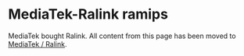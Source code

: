 # MediaTek-Ralink ramips

MediaTek bought Ralink. All content from this page has been moved to [MediaTek / Ralink](/docs/techref/hardware/soc/soc.mediatek "docs:techref:hardware:soc:soc.mediatek").
